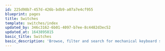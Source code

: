 ```yaml
---
id: 225d98b7-457d-426b-bdb9-a07a7e4cf955
blueprint: pages
title: Switches
template: switches/index
updated_by: 346c3162-6b01-4097-b7ee-8c4482d3ec52
updated_at: 1643895815
basic_title: Switches
basic_description: 'Browse, filter and search for mechanical keyboard switches.'
---
```

